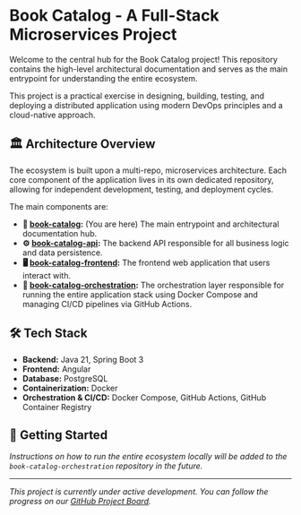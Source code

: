 # Book Catalog - A Full-Stack Microservices Project

Welcome to the central hub for the Book Catalog project! This repository contains the high-level architectural documentation and serves as the main entrypoint for understanding the entire ecosystem.

This project is a practical exercise in designing, building, testing, and deploying a distributed application using modern DevOps principles and a cloud-native approach.

## 🏛️ Architecture Overview

The ecosystem is built upon a multi-repo, microservices architecture. Each core component of the application lives in its own dedicated repository, allowing for independent development, testing, and deployment cycles.

The main components are:

- **📖 [book-catalog](https://github.com/DanLearnings/book-catalog):** (You are here) The main entrypoint and architectural documentation hub.
- **⚙️ [book-catalog-api](https://github.com/DanLearnings/book-catalog-api):** The backend API responsible for all business logic and data persistence.
- **🖥️ [book-catalog-frontend](https://github.com/DanLearnings/book-catalog-frontend):** The frontend web application that users interact with.
- **🚀 [book-catalog-orchestration](https://github.com/DanLearnings/book-catalog-orchestration):** The orchestration layer responsible for running the entire application stack using Docker Compose and managing CI/CD pipelines via GitHub Actions.

## 🛠️ Tech Stack

- **Backend:** Java 21, Spring Boot 3
- **Frontend:** Angular
- **Database:** PostgreSQL
- **Containerization:** Docker
- **Orchestration & CI/CD:** Docker Compose, GitHub Actions, GitHub Container Registry

## 🚀 Getting Started

*Instructions on how to run the entire ecosystem locally will be added to the `book-catalog-orchestration` repository in the future.*

---

*This project is currently under active development. You can follow the progress on our [GitHub Project Board](LINK-TO-YOUR-PROJECT-BOARD).*
